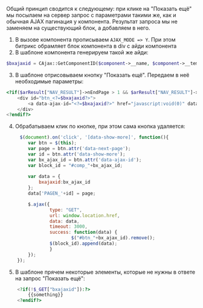 Общий принцип сводится к следующему: при клике на "Показать ещё" мы посылаем на сервер запрос с параметрами такими же, как и обычная AJAX пагинация у компонента. Результат запроса мы не заменяем на существующий блок, а добавляем в него.

1. В вызове компонента прописываем `AJAX_MODE => Y`. При этом битрикс обрамляет блок компонента в div с айди компонента
2. В шаблоне компонента генерируем такой же айди:

```php 
$bxajaxid = CAjax::GetComponentID($component->__name, $component->__template->__name, $component->arParams['AJAX_OPTION_ADDITIONAL']);
```

3. В шаблоне отрисовываем кнопку "Показать ещё". Передаем в неё необходимые параметры:

```php 
<?if($arResult["NAV_RESULT"]->nEndPage > 1 && $arResult["NAV_RESULT"]->NavPageNomer<$arResult["NAV_RESULT"]->nEndPage):?>
	<div id="btn_<?=$bxajaxid?>">
		<a data-ajax-id="<?=$bxajaxid?>" href="javascript:void(0)" data-show-more="<?=$arResult["NAV_RESULT"]->NavNum?>" data-next-page="<?=($arResult["NAV_RESULT"]->NavPageNomer + 1)?>" data-max-page="<?=$arResult["NAV_RESULT"]->nEndPage?>">Показать еще комментарии</a>
	</div>
<?endif?>
```

4. Обрабатываем клик по кнопке, при этом сама кнопка удаляется:

```js
     $(document).on('click', '[data-show-more]', function(){
        var btn = $(this);
        var page = btn.attr('data-next-page');
        var id = btn.attr('data-show-more');
        var bx_ajax_id = btn.attr('data-ajax-id');
        var block_id = "#comp_"+bx_ajax_id;
        
        var data = {
            bxajaxid:bx_ajax_id
        };
        data['PAGEN_'+id] = page;

        $.ajax({
                type: "GET",
                url: window.location.href,
                data: data,
                timeout: 3000,
                success: function(data) {
                        $("#btn_"+bx_ajax_id).remove();
		        $(block_id).append(data);
                }
        });
    });
```
5. В шаблоне прячем некоторые элементы, которые не нужны в ответе на запрос "Показать ещё":

```php
    <?if(!$_GET["bxajaxid"]):?>
        {{something}}
    <?endif?>
```